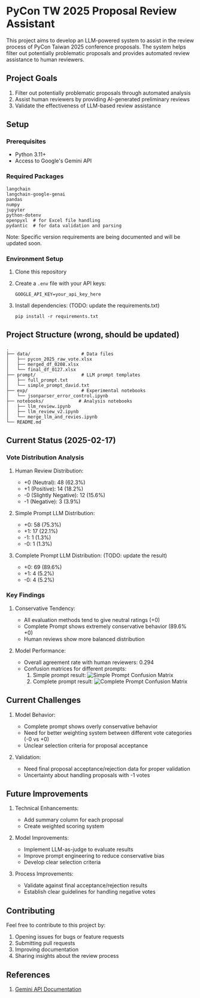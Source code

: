 # PyCon TW 2025 Proposal Review Assistant

This project aims to develop an LLM-powered system to assist in the review process of PyCon Taiwan 2025 conference proposals. The system helps filter out potentially problematic proposals and provides automated review assistance to human reviewers.

## Project Goals
1. Filter out potentially problematic proposals through automated analysis
2. Assist human reviewers by providing AI-generated preliminary reviews
3. Validate the effectiveness of LLM-based review assistance

## Setup

### Prerequisites
- Python 3.11+
- Access to Google's Gemini API

### Required Packages
```
langchain
langchain-google-genai
pandas
numpy
jupyter
python-dotenv
openpyxl  # for Excel file handling
pydantic  # for data validation and parsing
```

Note: Specific version requirements are being documented and will be updated soon.

### Environment Setup
1. Clone this repository
2. Create a `.env` file with your API keys:
   ```
   GOOGLE_API_KEY=your_api_key_here
   ```

3. Install dependencies: (TODO: update the requirements.txt)
   ```
   pip install -r requirements.txt
   ```


## Project Structure (wrong, should be updated)
```
.
├── data/                   # Data files
│   ├── pycon_2025_raw_vote.xlsx
│   ├── merged_df_0208.xlsx
│   └── final_df_0127.xlsx
├── prompt/                 # LLM prompt templates
│   ├── full_prompt.txt
│   └── simple_prompt_david.txt
├── exp/                    # Experimental notebooks
│   └── jsonparser_error_control.ipynb
├── notebooks/             # Analysis notebooks
│   ├── llm_review.ipynb
│   ├── llm_review_v2.ipynb
│   └── merge_llm_and_revies.ipynb
└── README.md
```

## Current Status (2025-02-17)

### Vote Distribution Analysis
1. Human Review Distribution:
   - +0 (Neutral): 48 (62.3%)
   - +1 (Positive): 14 (18.2%)
   - -0 (Slightly Negative): 12 (15.6%)
   - -1 (Negative): 3 (3.9%)

2. Simple Prompt LLM Distribution:
   - +0: 58 (75.3%)
   - +1: 17 (22.1%)
   - -1: 1 (1.3%)
   - -0: 1 (1.3%)

3. Complete Prompt LLM Distribution: (TODO: update the result)
   - +0: 69 (89.6%)
   - +1: 4 (5.2%)
   - -0: 4 (5.2%)

### Key Findings
1. Conservative Tendency:
   - All evaluation methods tend to give neutral ratings (+0)
   - Complete Prompt shows extremely conservative behavior (89.6% +0)
   - Human reviews show more balanced distribution

2. Model Performance:
   - Overall agreement rate with human reviewers: 0.294
   - Confusion matrices for different prompts:
     1. Simple prompt result:
        ![Simple Prompt Confusion Matrix](image-2.png)
     2. Complete prompt result:
        ![Complete Prompt Confusion Matrix](image-3.png)

## Current Challenges
1. Model Behavior:
   - Complete prompt shows overly conservative behavior
   - Need for better weighting system between different vote categories (-0 vs +0)
   - Unclear selection criteria for proposal acceptance

2. Validation:
   - Need final proposal acceptance/rejection data for proper validation
   - Uncertainty about handling proposals with -1 votes

## Future Improvements
1. Technical Enhancements:
   - Add summary column for each proposal
   - Create weighted scoring system

2. Model Improvements:
   - Implement LLM-as-judge to evaluate results
   - Improve prompt engineering to reduce conservative bias
   - Develop clear selection criteria

3. Process Improvements:
   - Validate against final acceptance/rejection results
   - Establish clear guidelines for handling negative votes

## Contributing
Feel free to contribute to this project by:
1. Opening issues for bugs or feature requests
2. Submitting pull requests
3. Improving documentation
4. Sharing insights about the review process

## References
1. [Gemini API Documentation](https://ai.google.dev/gemini-api/docs/models/experimental-models?hl=zh-tw)
